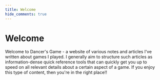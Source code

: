 ```yaml
---
title: Welcome
hide_comments: true
---
```


# Welcome

Welcome to Dancer's Game - a website of various notes and articles I've written about games I played. I generally aim to structure such articles as information-dense quick reference tools that can quickly get you up to speed on all relevant details about a certain aspect of a game. If you enjoy this type of content, then you're in the right place!!